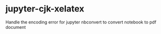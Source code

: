 # jupyter-cjk-xelatex
Handle the encoding error for jupyter nbconvert to convert notebook to pdf document
